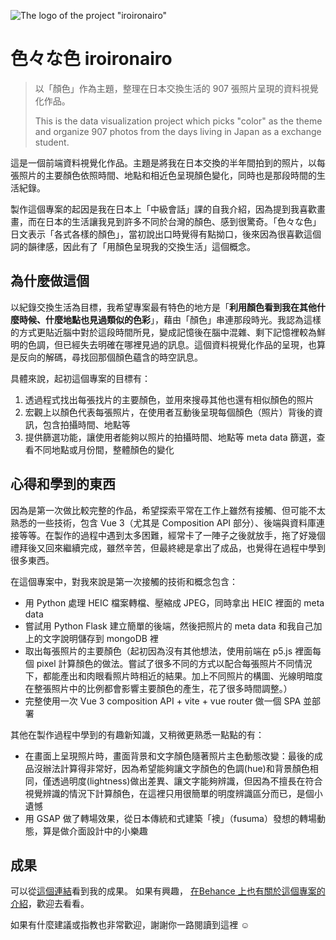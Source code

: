 ![The logo of the project "iroironairo"](https://ienming.github.io/iroironairo/favicon.png "The logo of the project 'iroironairo'")
# 色々な色 iroironairo

> 以「顏色」作為主題，整理在日本交換生活的 907 張照片呈現的資料視覺化作品。
> 
> This is the data visualization project which picks "color" as the theme and organize 907 photos from
> the days living in Japan as a exchange student.

這是一個前端資料視覺化作品。主題是將我在日本交換的半年間拍到的照片，以每張照片的主要顏色依照時間、地點和相近色呈現顏色變化，同時也是那段時間的生活紀錄。  

製作這個專案的起因是我在日本上「中級會話」課的自我介紹，因為提到我喜歡畫畫，而在日本的生活讓我見到許多不同於台灣的顏色、感到很驚奇。「色々な色」日文表示「各式各樣的顏色」，當初說出口時覺得有點拗口，後來因為很喜歡這個詞的韻律感，因此有了「用顏色呈現我的交換生活」這個概念。

## 為什麼做這個

以紀錄交換生活為目標，我希望專案最有特色的地方是「**利用顏色看到我在其他什麼時候、什麼地點也見過類似的色彩**」，藉由「顏色」串連那段時光。我認為這樣的方式更貼近腦中對於這段時間所見，變成記憶後在腦中混雜、剩下記憶裡較為鮮明的色調，但已經失去明確在哪裡見過的訊息。這個資料視覺化作品的呈現，也算是反向的解碼，尋找回那個顏色蘊含的時空訊息。  

具體來說，起初這個專案的目標有：  
1. 透過程式找出每張找片的主要顏色，並用來搜尋其他也還有相似顏色的照片
2. 宏觀上以顏色代表每張照片，在使用者互動後呈現每個顏色（照片）背後的資訊，包含拍攝時間、地點等
3. 提供篩選功能，讓使用者能夠以照片的拍攝時間、地點等 meta data 篩選，查看不同地點或月份間，整體顏色的變化

## 心得和學到的東西

因為是第一次做比較完整的作品，希望探索平常在工作上雖然有接觸、但可能不太熟悉的一些技術，包含 Vue 3（尤其是 Composition API 部分）、後端與資料庫連接等等。在製作的過程中遇到太多困難，經常卡了一陣子之後就放手，拖了好幾個禮拜後又回來繼續完成，雖然辛苦，但最終總是拿出了成品，也覺得在過程中學到很多東西。  

在這個專案中，對我來說是第一次接觸的技術和概念包含：
* 用 Python 處理 HEIC 檔案轉檔、壓縮成 JPEG，同時拿出 HEIC 裡面的 meta data
* 嘗試用 Python Flask 建立簡單的後端，然後把照片的 meta data 和我自己加上的文字說明儲存到 mongoDB 裡
* 取出每張照片的主要顏色（起初因為沒有其他想法，使用前端在 p5.js 裡面每個 pixel 計算顏色的做法。嘗試了很多不同的方式以配合每張照片不同情況下，都能產出和肉眼看照片時相近的結果。加上不同照片的構圖、光線明暗度在整張照片中的比例都會影響主要顏色的產生，花了很多時間調整。）
* 完整使用一次 Vue 3 composition API + vite + vue router 做一個 SPA 並部署

其他在製作過程中學到的有趣新知識，又稍微更熟悉一點點的有：
* 在畫面上呈現照片時，畫面背景和文字顏色隨著照片主色動態改變：最後的成品沒辦法計算得非常好，因為希望能夠讓文字顏色的色調(hue)和背景顏色相同，僅透過明度(lightness)做出差異、讓文字能夠辨識，但因為不擅長在符合視覺辨識的情況下計算顏色，在這裡只用很簡單的明度辨識區分而已，是個小遺憾
* 用 GSAP 做了轉場效果，從日本傳統和式建築「襖」（fusuma）發想的轉場動態，算是做介面設計中的小樂趣

## 成果
可以從<a href='https://ienming.github.io/iroironairo/' target="_blank">這個連結</a>看到我的成果。
如果有興趣，
<a href="https://www.behance.net/gallery/186477055/-iroironairo" target="_blank">在Behance 上也有關於這個專案的介紹</a>，歡迎去看看。

如果有什麼建議或指教也非常歡迎，謝謝你一路閱讀到這裡 ☺️
